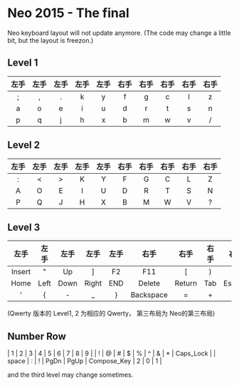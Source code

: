 Neo 2015 - The final
====================

Neo keyboard layout will not update anymore. (The code may change a little bit, but the layout is freezon.)

Level 1
-------
| 左手 | 左手 | 左手 | 左手 | 左手 | 右手 | 右手 | 右手 | 右手 | 右手 |
| :---: | :---: | :---: | :---: | :---: | :---: | :---: | :---: | :---: | :---: |
| ; | , | . | k | y | f | g | c | l | z |
| a | o | e | i | u | d | r | t | s | n |
| p | q | j | h | x | b | m | w | v | / |

Level 2
-------
| 左手 | 左手 | 左手 | 左手 | 左手 | 右手 | 右手 | 右手 | 右手 | 右手 |
| :---: | :---: | :---: | :---: | :---: | :---: | :---: | :---: | :---: | :---: |
| : | < | > | K | Y | F | G | C | L | Z |
| A | O | E | I | U | D | R | T | S | N |
| P | Q | J | H | X | B | M | W | V | ? |

Level 3
-------
| 左手 | 左手 | 左手 | 左手 | 左手 | 右手 | 右手 | 右手 | 右手 | 右手 |
| :---: | :---: | :---: | :---: | :---: | :---: | :---: | :---: | :---: | :---: |
| Insert | " | Up | ] | F2 | F11 | [ | ) | ( | ~ |
| Home | Left | Down | Right | END | Delete | Return | Tab | Escape | \| |
| ' | { | - | _ | } | Backspace | = | + | ` | \ |

(Qwerty 版本的 Level1, 2 为相应的 Qwerty， 第三布局为 Neo的第三布局)


Number Row
----------

| 1 | 2 | 3 | 4 | 5 | 6 | 7 | 8 | 9 |
| ! | @ | # | $ | % | ^ | & | * | Caps_Lock |
| space | : | ! | PgDn | PgUp | Compose_Key | 2 | 0 | 1 |

and the third level may change sometimes.
